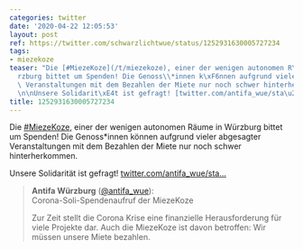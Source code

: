 ```yaml
---
categories: twitter
date: '2020-04-22 12:05:53'
layout: post
ref: https://twitter.com/schwarzlichtwue/status/1252931630005727234
tags:
- miezekoze
teaser: "Die [#MiezeKoze](/t/miezekoze), einer der wenigen autonomen R\xE4ume in W\xFC\
  rzburg bittet um Spenden! Die Genoss\\*innen k\xF6nnen aufgrund vieler abgesagter\
  \ Veranstaltungen mit dem Bezahlen der Miete nur noch schwer hinterherkommen.\n\n\
  \n\nUnsere Solidarit\xE4t ist gefragt! [twitter.com/antifa_wue/sta\u2026](https://twitter.com/antifa_wue/status/1252891479531573249)"
title: 1252931630005727234
---
```

Die [#MiezeKoze](/t/miezekoze), einer der wenigen autonomen Räume in Würzburg bittet um Spenden! Die Genoss\*innen können aufgrund vieler abgesagter Veranstaltungen mit dem Bezahlen der Miete nur noch schwer hinterherkommen.



Unsere Solidarität ist gefragt! [twitter.com/antifa_wue/sta…](https://twitter.com/antifa_wue/status/1252891479531573249)
> <b>Antifa Würzburg</b> ([@antifa_wue](https://twitter.com/antifa_wue)):  
>Corona-Soli-Spendenaufruf der MiezeKoze  
>  
>  
>  
>Zur Zeit stellt die Corona Krise eine finanzielle Herausforderung für viele Projekte dar. Auch die MiezeKoze ist davon betroffen: Wir müssen unsere Miete bezahlen.  

